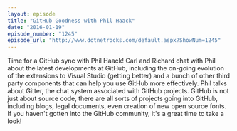 ```yaml
---
layout: episode
title: "GitHub Goodness with Phil Haack"
date: "2016-01-19"
episode_number: "1245"
episode_url: "http://www.dotnetrocks.com/default.aspx?ShowNum=1245"
---
```


Time for a GitHub sync with Phil Haack! Carl and Richard chat with Phil about the latest developments at GitHub, including the on-going evolution of the extensions to Visual Studio (getting better) and a bunch of other third party components that can help you use GitHub more effectively. Phil talks about Gitter, the chat system associated with GitHub projects. GitHub is not just about source code, there are all sorts of projects going into GitHub, including blogs, legal documents, even creation of new open source fonts. If you haven't gotten into the GitHub community, it's a great time to take a look!
